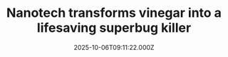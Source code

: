 ---
title: "Nanotech transforms vinegar into a lifesaving superbug killer"
date: 2025-10-06T09:11:22.000Z
category: Health
externalLink: "https://www.sciencedaily.com/releases/2025/10/251006051122.htm"
image: ""
excerpt: "Researchers have enhanced vinegar’s antibacterial properties by infusing it with cobalt-based carbon nanoparticles. This nano-boosted solution kills harmful bacteria from both inside and outside their cells while remaining safe for humans. Tests on mice showed it healed infected wounds effectively. The discovery could be a breakthrough against antibiotic-resistant infections worldwide.…"
---